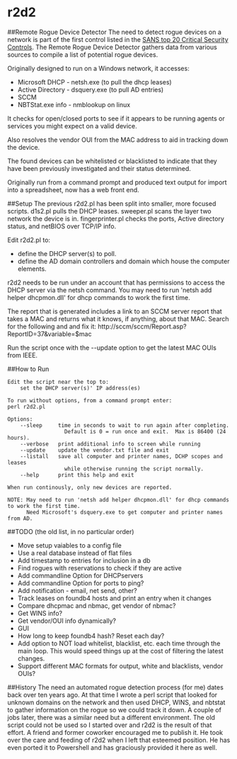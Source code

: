 r2d2
====

##Remote Rogue Device Detector
The need to detect rogue devices on a network is part of the first control listed in the
[SANS top 20 Critical Security Controls](http://www.sans.org/critical-security-controls).
The Remote Rogue Device Detector gathers data from various sources to compile a list
of potential rogue devices.

Originally designed to run on a Windows network, it accesses:
* Microsoft DHCP - netsh.exe (to pull the dhcp leases)
* Active Directory - dsquery.exe (to pull AD entries)
* SCCM
* NBTStat.exe info - nmblookup on linux

It checks for open/closed ports to see if it appears to be running agents or services you might
expect on a valid device.

Also resolves the vendor OUI from the MAC address to aid in tracking down the device.

The found devices can be whitelisted or blacklisted to indicate that they have been previously
investigated and their status determined.

Originally run from a command prompt and produced text output for import into
a spreadsheet, now has a web front end.

##Setup
The previous r2d2.pl has been split into smaller, more focused scripts.
d1s2.pl pulls the DHCP leases.
sweeper.pl scans the layer two network the device is in.
fingerprinter.pl checks the ports, Active directory status, and netBIOS over TCP/IP info.

Edit r2d2.pl to:
* define the DHCP server(s) to poll.
* define the AD domain controllers and domain which house the computer elements.

r2d2 needs to be run under an account that has permissions to access the DHCP server
via the netsh command.  You may need to run 'netsh add helper dhcpmon.dll' for dhcp
commands to work the first time.

The report that is generated includes a link to an SCCM server report that takes
a MAC and returns what it knows, if anything, about that MAC.
Search for the following and and fix it:
http://sccm/sccm/Report.asp?ReportID=37&variable=$mac

Run the script once with the --update option to get the latest MAC OUIs from IEEE.

##How to Run
```
Edit the script near the top to:
    set the DHCP server(s)' IP address(es)

To run without options, from a command prompt enter:
perl r2d2.pl

Options:
	--sleep		time in seconds to wait to run again after completing.
			      Default is 0 = run once and exit.  Max is 86400 (24 hours).
	--verbose	print additional info to screen while running
	--update	update the vendor.txt file and exit
	--listall	save all computer and printer names, DCHP scopes and leases
			      while otherwise running the script normally.
	--help		print this help and exit

When run continously, only new devices are reported.

NOTE: May need to run 'netsh add helper dhcpmon.dll' for dhcp commands to work the first time.
      Need Microsoft's dsquery.exe to get computer and printer names from AD.
```
##TODO (the old list, in no particular order)
* Move setup vaiables to a config file
* Use a real database instead of flat files
*	Add timestamp to entries for inclusion in a db
*	Find rogues with reservations to check if they are active 
*	Add commandline Option for DHCPservers
*	Add commandline Option for ports to ping?
*	Add notification - email, net send, other?
*	Track leases on foundb4 hosts and print an entry when it changes
*	Compare dhcpmac and nbmac, get vendor of nbmac?
*	Get WINS info?
*	Get vendor/OUI info dynamically?
*	GUI
*	How long to keep foundb4 hash?  Reset each day?
*	Add option to NOT load whitelist, blacklist, etc. each time through the main loop. 
		This would speed things up at the cost of filtering the latest changes.
*	Support different MAC formats for output, white and blacklists, vendor OUIs?

##History
The need an automated rogue detection process (for me) dates back over ten years ago.
At that time I wrote a perl script that looked for unknown domains on the network and
then used DHCP, WINS, and nbtstat to gather information on the rogue so we could track
it down.  A couple of jobs later, there was a similar need but a different environment.
The old script could not be used so I started over and r2d2 is the result of that effort.
A friend and former coworker encouraged me to publish it.  He took over the care
and feeding of r2d2 when I left that esteemed position.  He has even ported it to
Powershell and has graciously provided it here as well.
